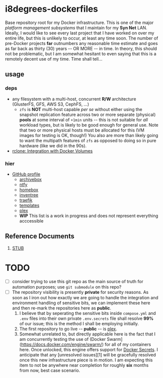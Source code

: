 ---
---

# i8degrees-dockerfiles

Base repository root for my Docker infrastructure. This is one of the major *platform management subsystems* that I maintain for my **Syn Net** LAN. Ideally, I would like to see every last project that I have worked on over my entire life, but this is unlikely to occur, at least any time soon. The number of pre-Docker projects **far** outnumbers any reasonable time estimate and goes as far back as thirty (30) years -- OR MORE -- in time. In theory, this should not be problematic, but I am somewhat hesitant to even saying that this is a remotely decent use of my time. Time shall tell...

## usage

### deps

- any filesystem with a multi-host, concurrent **R/W** architecture (GlusterFS, GFS, AWS S3, CephFS, *...*)
  * `zfs` is **NOT** multi-host capable *per se* without either using the snapshot replication feature across two or more separate (physical) **pools** at some interval of `+1min` units -- this is not suitable for *all* workload types, but is likely to be good enough for general use. Note that two or more physical hosts must be allocated for this (VM images for testing is OK, though!) You also are more than likely going to want the multipath features of `zfs` as opposed to doing so in pure hardware (like we did in the 90s).
- [rclone: Integration with Docker Volumes](https://rclone.org/docker/#getting-started)

### hier

- [GitHub profile](https://github.com/i8degrees-dockerfiles/.github)
  - [archivebox](https://github.com/i8degrees-dockerfiles/archivebox.git)
  - [ntfy](https://github.com/i8degrees-dockerfiles/ntfy.git)
  - [homebox](https://github.com/i8degrees-dockerfiles/homebox.git)
  - [inventree](https://github.com/i8degrees-dockerfiles/inventree.git)
  - [traefik](https://github.com/i8degrees-dockerfiles/traefik.git)
  - [templates](https://github.com/i8degrees-dockerfiles/templates.git)
  - [plex](https://github.com/i8degrees-dockerfiles/plex.git)
  - **WIP** This list is a work in progress and does not represent everything acccessible

## Reference Documents

1. [STUB]()

# TODO

- [ ] consider trying to use this git repo as the main source of truth for automation purposes; use `git submodule` on this repo?
- [ ] The repository visibility is presently **private** for security reasons. As soon as I iron out how exactly we are going to handle the integration and environment handling of sensitive bits, we can implement these here and then re-mark the repositories here as **public**.
  1. I believe that by seperating the sensitive bits inside `compose.yml` and `.env` files into their own private `.env.secrets` file shall resolve **99%** of our issue; this is the method I shall be employing initially.
  2. The first repository to go live -- **public** -- is [plex](https://github.com/i8degrees-dockerfiles/plex.git).
  3. Somewhat unrelated to, but directly applicable here is the fact that I am concurrently testing the use of (Docker Swarm](https://docs.docker.com/engine/swarm/) for all of my containers here. Once unlocked, this engine offers support for [Docker Secrets](https://docs.docker.com/engine/swarm/secrets/). I anticipate that any [unresolved issues][1] will be gracefully resolved once this new infrastructure piece is in motion. I am expecting this item to not be anywhere near completion for roughly **six** months from now, best case scenario.
